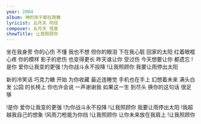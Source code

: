 ```yaml
---
year: 2004
album: 神的孩子都在跳舞
lyricist: 五月天 阿信
composer: 五月天 怪兽
showTitle: 让我照顾你
---
```

坐在我身旁 你的心伤
不懂 我也不想
但你的眼泪 下在我心脏
回家的太阳 红着眼框
心疼 你的模样
影子的悲伤 也变得更长
昨天谁让你 受过伤
今天想要让你 都遗忘
!是你 爱你让我变的更强
!为你战斗永不投降
!让我照顾你 我要让雨停出太阳

新的冷笑话 巧克力糖
开始 为你收藏
最近连睡觉 手机也在手上
幻想着未来 满头白发
公园 的长椅上
你也许会说 一声谢谢我
如果这一生 到尽头
换你的这句话 很足够

!是你 爱你让我变的更强
!为你战斗永不投降
!让我照顾你 我要让雨停出太阳
!我超越我自己的想象
!风雨刀枪能为你挡
!让我照顾你 让你未来放在我肩上
!让我照顾你
